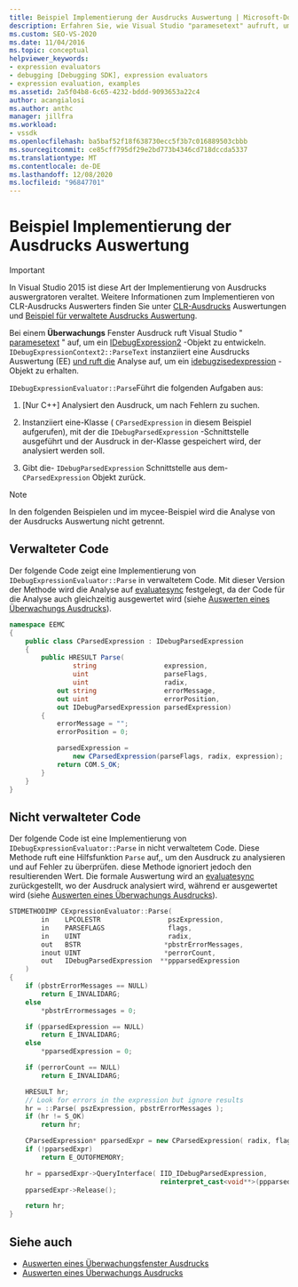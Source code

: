 ```yaml
---
title: Beispiel Implementierung der Ausdrucks Auswertung | Microsoft-Dokumentation
description: Erfahren Sie, wie Visual Studio "paramesetext" aufruft, um ein IDebugExpression2-Objekt für einen Windows-Überwachungs Ausdruck zu entwickeln.
ms.custom: SEO-VS-2020
ms.date: 11/04/2016
ms.topic: conceptual
helpviewer_keywords:
- expression evaluators
- debugging [Debugging SDK], expression evaluators
- expression evaluation, examples
ms.assetid: 2a5f04b8-6c65-4232-bddd-9093653a22c4
author: acangialosi
ms.author: anthc
manager: jillfra
ms.workload:
- vssdk
ms.openlocfilehash: ba5baf52f18f638730ecc5f3b7c016889503cbbb
ms.sourcegitcommit: ce85cff795df29e2bd773b4346cd718dccda5337
ms.translationtype: MT
ms.contentlocale: de-DE
ms.lasthandoff: 12/08/2020
ms.locfileid: "96847701"
---
```

# <a name="sample-implementation-of-expression-evaluation"></a>Beispiel Implementierung der Ausdrucks Auswertung
> [!IMPORTANT]
> In Visual Studio 2015 ist diese Art der Implementierung von Ausdrucks auswergratoren veraltet. Weitere Informationen zum Implementieren von CLR-Ausdrucks Auswerters finden Sie unter [CLR-Ausdrucks](https://github.com/Microsoft/ConcordExtensibilitySamples/wiki/CLR-Expression-Evaluators) Auswertungen und [Beispiel für verwaltete Ausdrucks Auswertung](https://github.com/Microsoft/ConcordExtensibilitySamples/wiki/Managed-Expression-Evaluator-Sample).

 Bei einem **Überwachungs** Fenster Ausdruck ruft Visual Studio " [paramesetext](../../extensibility/debugger/reference/idebugexpressioncontext2-parsetext.md) " auf, um ein [IDebugExpression2](../../extensibility/debugger/reference/idebugexpression2.md) -Objekt zu entwickeln. `IDebugExpressionContext2::ParseText` instanziiert eine Ausdrucks Auswertung (EE) [und ruft die](../../extensibility/debugger/reference/idebugexpressionevaluator-parse.md) Analyse auf, um ein [idebugzisedexpression](../../extensibility/debugger/reference/idebugparsedexpression.md) -Objekt zu erhalten.

 `IDebugExpressionEvaluator::Parse`Führt die folgenden Aufgaben aus:

1. [Nur C++] Analysiert den Ausdruck, um nach Fehlern zu suchen.

2. Instanziiert eine-Klasse ( `CParsedExpression` in diesem Beispiel aufgerufen), mit der die `IDebugParsedExpression` -Schnittstelle ausgeführt und der Ausdruck in der-Klasse gespeichert wird, der analysiert werden soll.

3. Gibt die- `IDebugParsedExpression` Schnittstelle aus dem- `CParsedExpression` Objekt zurück.

> [!NOTE]
> In den folgenden Beispielen und im mycee-Beispiel wird die Analyse von der Ausdrucks Auswertung nicht getrennt.

## <a name="managed-code"></a>Verwalteter Code
 Der folgende Code zeigt eine Implementierung von `IDebugExpressionEvaluator::Parse` in verwaltetem Code. Mit dieser Version der Methode wird die Analyse auf [evaluatesync](../../extensibility/debugger/reference/idebugparsedexpression-evaluatesync.md) festgelegt, da der Code für die Analyse auch gleichzeitig ausgewertet wird (siehe [Auswerten eines Überwachungs Ausdrucks](../../extensibility/debugger/evaluating-a-watch-expression.md)).

```csharp
namespace EEMC
{
    public class CParsedExpression : IDebugParsedExpression
    {
        public HRESULT Parse(
                string                 expression,
                uint                   parseFlags,
                uint                   radix,
            out string                 errorMessage,
            out uint                   errorPosition,
            out IDebugParsedExpression parsedExpression)
        {
            errorMessage = "";
            errorPosition = 0;

            parsedExpression =
                new CParsedExpression(parseFlags, radix, expression);
            return COM.S_OK;
        }
    }
}
```

## <a name="unmanaged-code"></a>Nicht verwalteter Code
Der folgende Code ist eine Implementierung von `IDebugExpressionEvaluator::Parse` in nicht verwaltetem Code. Diese Methode ruft eine Hilfsfunktion `Parse` auf,, um den Ausdruck zu analysieren und auf Fehler zu überprüfen. diese Methode ignoriert jedoch den resultierenden Wert. Die formale Auswertung wird an [evaluatesync](../../extensibility/debugger/reference/idebugparsedexpression-evaluatesync.md) zurückgestellt, wo der Ausdruck analysiert wird, während er ausgewertet wird (siehe [Auswerten eines Überwachungs Ausdrucks](../../extensibility/debugger/evaluating-a-watch-expression.md)).

```cpp
STDMETHODIMP CExpressionEvaluator::Parse(
        in    LPCOLESTR                 pszExpression,
        in    PARSEFLAGS                flags,
        in    UINT                      radix,
        out   BSTR                     *pbstrErrorMessages,
        inout UINT                     *perrorCount,
        out   IDebugParsedExpression  **ppparsedExpression
    )
{
    if (pbstrErrorMessages == NULL)
        return E_INVALIDARG;
    else
        *pbstrErrormessages = 0;

    if (pparsedExpression == NULL)
        return E_INVALIDARG;
    else
        *pparsedExpression = 0;

    if (perrorCount == NULL)
        return E_INVALIDARG;

    HRESULT hr;
    // Look for errors in the expression but ignore results
    hr = ::Parse( pszExpression, pbstrErrorMessages );
    if (hr != S_OK)
        return hr;

    CParsedExpression* pparsedExpr = new CParsedExpression( radix, flags, pszExpression );
    if (!pparsedExpr)
        return E_OUTOFMEMORY;

    hr = pparsedExpr->QueryInterface( IID_IDebugParsedExpression,
                                      reinterpret_cast<void**>(ppparsedExpression) );
    pparsedExpr->Release();

    return hr;
}
```

## <a name="see-also"></a>Siehe auch
- [Auswerten eines Überwachungsfenster Ausdrucks](../../extensibility/debugger/evaluating-a-watch-window-expression.md)
- [Auswerten eines Überwachungs Ausdrucks](../../extensibility/debugger/evaluating-a-watch-expression.md)
